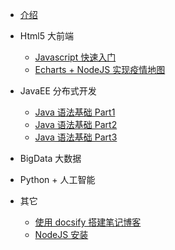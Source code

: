 <!-- docs/_sidebar.md -->
* [介绍](readme "Think About AI")

* Html5 大前端
    * [Javascript 快速入门](html5/01_Javascript/)
    * [Echarts + NodeJS 实现疫情地图](javaee/)

* JavaEE 分布式开发
    * [Java 语法基础 Part1](javaee/)
    * [Java 语法基础 Part2](javaee/)
    * [Java 语法基础 Part3](javaee/)

* BigData 大数据

* Python + 人工智能

* 其它
    * [使用 docsify 搭建笔记博客](other/01_docsify/ "使用 docsify 搭建笔记博客")
    * [NodeJS 安装](other/02_XXXX)